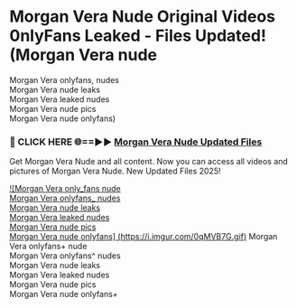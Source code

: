 # Morgan Vera Nude Original Videos 0nlyFans Leaked - Files Updated! (Morgan Vera nude<br>

Morgan Vera onlyfans, nudes<br>
Morgan Vera nude leaks<br>
Morgan Vera leaked nudes<br>
Morgan Vera nude pics<br>
Morgan Vera nude onlyfans)

<h3>🔴 CLICK HERE 🌐==►► <a href="https://tinyurl.com/leaks-videos" rel="nofollow">Morgan Vera Nude Updated Files</a></h3>

Get Morgan Vera Nude and all content. Now you can access all videos and pictures of Morgan Vera Nude. New Updated Files 2025!

[![Morgan Vera only_fans nude<br>
Morgan Vera onlyfans_ nudes<br>
Morgan Vera nude leaks<br>
Morgan Vera leaked nudes<br>
Morgan Vera nude pics<br>
Morgan Vera nude onlyfans]
(https://i.imgur.com/0qMVB7G.gif)](https://tinyurl.com/leaks-videos)
Morgan Vera onlyfans+ nude<br>
Morgan Vera onlyfans^ nudes<br>
Morgan Vera nude leaks<br>
Morgan Vera leaked nudes<br>
Morgan Vera nude pics<br>
Morgan Vera nude onlyfans+